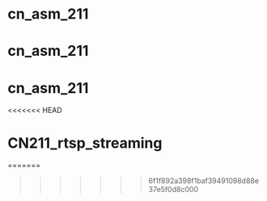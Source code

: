 # cn_asm_211
# cn_asm_211
# cn_asm_211
<<<<<<< HEAD
# CN211_rtsp_streaming
=======
>>>>>>> 6f1f892a398f1baf39491098d88e37e5f0d8c000
